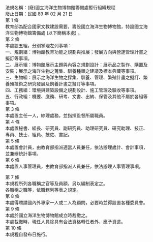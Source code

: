 法規名稱：(廢)國立海洋生物博物館籌備處暫行組織規程  
廢止日期：民國 89 年 02 月 21 日  
第 1 條  
教育部為配合國家文教建設需要，籌設國立海洋生物博物館，特設國立海  
洋生物博物館籌備處 (以下簡稱本處) 。  
第 2 條  
本處設五組，分別掌理左列事項：  
一、規劃組：博物館教育功能之規劃與推展；發展方向與營運管理計畫之  
擬訂等事項。  
二、展示組：博物館展示主題與內容之規劃設計：展示品之製作、購置及  
安裝；展示之海洋生物之蒐集、馴養種類之建議及標本典藏等事項。  
三、生物組：展示之海洋生物之採集、馴養、管理、繁殖計畫之擬訂、繁  
養殖技術之研究發展及飼養計畫之擬訂等事項。  
四、工務組：環境與建築設備之規劃設計、施工管理及驗收等事項。  
五、行政組：機要、庶務、研考、文書、出納、保管及其他不屬於各組等  
事項。  
第 3 條  
本處置主任一人，綜理處務，並指揮監督所屬職員。  
第 4 條  
本處置秘書、組長、研究員、副研究員、助理研究員、研究助理、技正、  
專員、技士、組員、技佐、書記。  
第 5 條  
本處置會計員，由教育部指派適當人員兼任，依法辦理歲計、會計事項，  
並兼辦統計事項。  
第 6 條  
本處置人事管理員，由教育部指派人員兼任，依法辦理人事管理事項。  


第 7 條  
本規程所列各職稱之官等及員額，另以編制表定之。  
各職稱之職等，依職務列等表之規定。  
第 8 條  
本處得聘請國內外專家一人或二人為顧問，必要時並得設置各種委員會。  
第 9 條  
本處於國立海洋生物博物館成立時裁撤之。  
本處裁撤時，現任人員除具有合法資格轉任者外，應予資遣。  
第 10 條  
本規程自發布日施行。  


